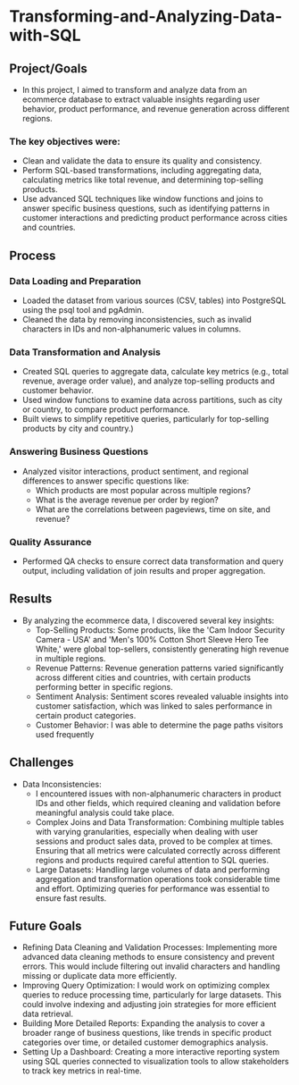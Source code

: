 # Transforming-and-Analyzing-Data-with-SQL

## Project/Goals
- In this project, I aimed to transform and analyze data from an ecommerce database to extract valuable insights regarding user behavior, product performance, and revenue generation across different regions.

### The key objectives were:
- Clean and validate the data to ensure its quality and consistency.
- Perform SQL-based transformations, including aggregating data, calculating metrics like total revenue,    and determining top-selling products.
- Use advanced SQL techniques like window functions and joins to answer specific business questions, such 
  as identifying patterns in customer interactions and predicting product performance across cities and 
  countries.

## Process
### Data Loading and Preparation
- Loaded the dataset from various sources (CSV, tables) into PostgreSQL using the psql tool and pgAdmin.
- Cleaned the data by removing inconsistencies, such as invalid characters in IDs and non-alphanumeric 
  values in columns.

### Data Transformation and Analysis
- Created SQL queries to aggregate data, calculate key metrics (e.g., total revenue, average order 
  value), and analyze top-selling products and customer behavior.
- Used window functions to examine data across partitions, such as city or country, to compare product 
  performance.
- Built views to simplify repetitive queries, particularly for top-selling products by city and country.)

### Answering Business Questions
- Analyzed visitor interactions, product sentiment, and regional differences to answer specific questions like:
  - Which products are most popular across multiple regions?
  - What is the average revenue per order by region?
  - What are the correlations between pageviews, time on site, and revenue?

### Quality Assurance
- Performed QA checks to ensure correct data transformation and query output, including validation of join results and proper aggregation.


## Results
- By analyzing the ecommerce data, I discovered several key insights:
  - Top-Selling Products: Some products, like the 'Cam Indoor Security Camera - USA' and 'Men's 100% Cotton Short Sleeve Hero Tee White,' were global top-sellers, consistently generating high revenue in multiple regions.
  - Revenue Patterns: Revenue generation patterns varied significantly across different cities and countries, with certain products performing better in specific regions.
  - Sentiment Analysis: Sentiment scores revealed valuable insights into customer satisfaction, which was linked to sales performance in certain product categories.
  - Customer Behavior: I was able to determine the page paths visitors used frequently

## Challenges 
- Data Inconsistencies:
  - I encountered issues with non-alphanumeric characters in product IDs and other fields, which required cleaning and validation before meaningful analysis could take place.
  - Complex Joins and Data Transformation: Combining multiple tables with varying granularities, especially when dealing with user sessions and product sales data, proved to be complex at times. Ensuring that all metrics were calculated correctly across different regions and products required careful attention to SQL queries.
  - Large Datasets: Handling large volumes of data and performing aggregation and transformation operations took considerable time and effort. Optimizing queries for performance was essential to ensure fast results.

## Future Goals
- Refining Data Cleaning and Validation Processes: Implementing more advanced data cleaning methods to ensure consistency and prevent errors. This would include filtering out invalid characters and handling missing or duplicate data more efficiently.
- Improving Query Optimization: I would work on optimizing complex queries to reduce processing time, particularly for large datasets. This could involve indexing and adjusting join strategies for more efficient data retrieval.
- Building More Detailed Reports: Expanding the analysis to cover a broader range of business questions, like trends in specific product categories over time, or detailed customer demographics analysis.
- Setting Up a Dashboard: Creating a more interactive reporting system using SQL queries connected to visualization tools to allow stakeholders to track key metrics in real-time.
